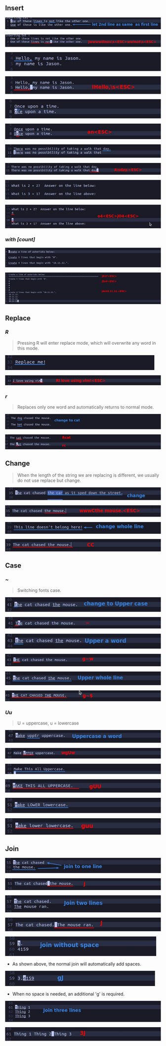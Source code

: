 ## **Insert**

![Alt insert middle word goal](pic/01.jpg)

![Alt i](pic/02.jpg)

![Alt insert as start](pic/03.jpg)

![Alt I](pic/04.jpg)

![Alt fix word](pic/05.jpg)

![Alt a](pic/06.jpg)

![Alt insert at the End](pic/07.jpg)

![Alt A](pic/08.jpg)

![Alt insert top and bottom](pic/09.jpg)

![Alt Oo](pic/10.jpg)

### _with [count]_

![Alt count with insert](pic/11.jpg)

![Alt [count]i [count]o](pic/12.jpg)

## **Replace**

### _R_

> Pressing R will enter replace mode, which will overwrite any word in this mode.

![Alt replace whole line](pic/13.jpg)

![Alt R](pic/14.jpg)

### _r_

> Replaces only one word and automatically returns to normal mode.

![Alt change a word n a char](pic/15.jpg)

![Alt R r](pic/16.jpg)

## **Change**

> When the length of the string we are replacing is different, we usually do not use replace but change.

![Alt change from middle to end](pic/17.jpg)

![Alt C](pic/18.jpg)

![Alt change whole line](pic/19.jpg)

![Alt cc](pic/20.jpg)

## **Case**

### _~_

> Switching fonts case.

![Alt uppercase a char](pic/21.jpg)

![Alt ~](pic/22.jpg)

![Alt uppercase a word](pic/23.jpg)

![Alt g~w](pic/24.jpg)

![Alt upper whole line](pic/25.jpg)

![Alt g~$ g~~](pic/26.jpg)

### _Uu_

> U = uppercase, u = lowercase

![Alt uppercase a word](pic/27.jpg)

![Alt gUw](pic/28.jpg)

![Alt uppercase whole line](pic/29.jpg)

![Alt gUU](pic/30.jpg)

![Alt lowercase whole line](pic/31.jpg)

![Alt guu](pic/32.jpg)

## **Join**

![Alt join](pic/33.jpg)

![Alt J](pic/34.jpg)

![Alt join two lines with period](pic/35.jpg)

![Alt J](pic/36.jpg)

![Alt join two lines without space](pic/37.jpg)

- As shown above, the normal join will automatically add spaces.

![Alt gJ](pic/38.jpg)

- When no space is needed, an additional 'g' is required.

![Alt join three lines](pic/39.jpg)

![Alt 3J](pic/40.jpg)
